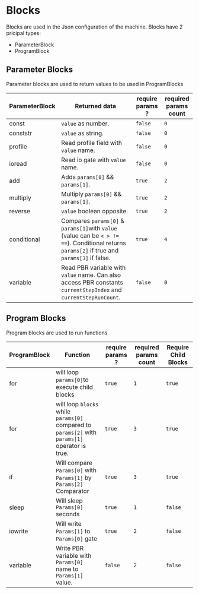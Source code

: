 # Blocks

Blocks are used in the Json configuration of the machine.
Blocks have 2 pricipal types:

* ParameterBlock
* ProgramBlock

## **Parameter Blocks**

Parameter blocks are used to return values to be used in ProgramBlocks

| ParameterBlock | Returned data | require params ? | required params count |
| -------------- | ------------- | ---------------- | ----------------------|
| const | `value` as number. | ```false```| ```0``` |
| conststr | `value` as string. | ```false```| ```0``` |
| profile | Read profile field with `value` name. | ```false```| ```0``` |
| ioread | Read io gate with `value` name. | ```false```| ```0``` |
| add | Adds `params[0]` && `params[1]`. | ```true```| ```2``` |
| multiply | Multiply `params[0]` && `params[1]`. | ```true```| ```2``` |
| reverse | `value` boolean opposite. | ```true```| ```2``` |
| conditional | Compares `params[0]` & `params[1]`with `value` (value can be `< > != ==`). Conditional  returns `params[2]` if true and `params[3]` if false. | ```true```| ```4```|
| variable | Read PBR variable with `value` name. Can also access PBR constants `currentStepIndex` and `currentStepRunCount`. | ```false```| ```0``` |

## **Program Blocks**

Program blocks are used to run functions

| ProgramBlock | Function | require params ? | required params count | Require Child Blocks |
| ------------ | -------- | ---------------- | ----------------------| -------------------- |
| for | will loop `params[0]`to execute child blocks | ```true```| ```1``` | ```true```|
| for | will loop `blocks` while `params[0]` compared to `params[2]` with `params[1]` operator is true. | ```true```| ```3``` | ```true```|
| if | Will compare `Params[0]` with `Params[1]` by `Params[2]` Comparator | ```true``` | ```3``` | ```true```|
| sleep | Will sleep `Params[0]` seconds | ```true```| ```1``` | ```false``` |
| iowrite | Will write `Params[1]` to `Params[0]` gate | ```true```| ```2``` | ```false``` |
| variable | Write PBR variable with `Params[0]` name to `Params[1]` value. | ```false```| ```2``` | ```false```|
